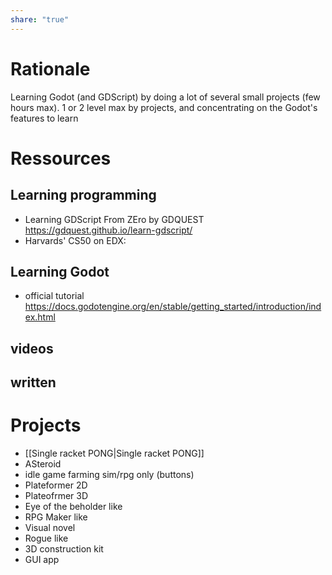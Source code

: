 ```yaml
---
share: "true"
---
```

# Rationale

Learning Godot (and GDScript) by doing a lot of several small projects (few hours max). 1 or 2 level max by projects, and concentrating on the Godot's features to learn
# Ressources
## Learning programming 


* Learning GDScript From ZEro by GDQUEST https://gdquest.github.io/learn-gdscript/
* Harvards' CS50 on EDX: 

## Learning Godot

- official tutorial https://docs.godotengine.org/en/stable/getting_started/introduction/index.html
## videos
## written

# Projects

-  [[Single racket PONG|Single racket PONG]]
- ASteroid
- idle game farming sim/rpg only (buttons)
- Plateformer 2D
- Plateofrmer 3D
- Eye of the beholder like
- RPG Maker like
- Visual novel
- Rogue like
- 3D construction kit
- GUI app